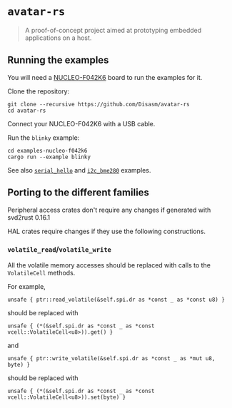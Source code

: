 # `avatar-rs`

> A proof-of-concept project aimed at prototyping embedded applications on a host.

## Running the examples

You will need a [NUCLEO-F042K6] board to run the examples for it.

Clone the repository:

    git clone --recursive https://github.com/Disasm/avatar-rs
    cd avatar-rs

Connect your NUCLEO-F042K6 with a USB cable.

Run the `blinky` example:

    cd examples-nucleo-f042k6
    cargo run --example blinky

See also [`serial_hello`] and [`i2c_bme280`] examples.

[NUCLEO-F042K6]: https://www.st.com/en/evaluation-tools/nucleo-f042k6.html
[`serial_hello`]: https://github.com/Disasm/avatar-rs/blob/master/examples-nucleo-f042k6/examples/serial_hello.rs
[`i2c_bme280`]: https://github.com/Disasm/avatar-rs/blob/master/examples-nucleo-f042k6/examples/i2c_bme280.rs


## Porting to the different families

Peripheral access crates don't require any changes if generated with svd2rust 0.16.1

HAL crates require changes if they use the following constructions.

### `volatile_read`/`volatile_write`

All the volatile memory accesses should be replaced with calls to the `VolatileCell` methods.

For example,

    unsafe { ptr::read_volatile(&self.spi.dr as *const _ as *const u8) }

should be replaced with

    unsafe { (*(&self.spi.dr as *const _ as *const vcell::VolatileCell<u8>)).get() }

and

    unsafe { ptr::write_volatile(&self.spi.dr as *const _ as *mut u8, byte) }

should be replaced with

    unsafe { (*(&self.spi.dr as *const _ as *const vcell::VolatileCell<u8>)).set(byte) }
